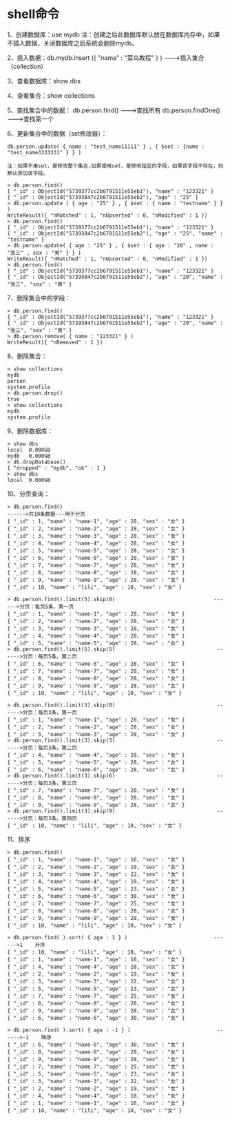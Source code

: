 # shell命令

1、创建数据库：use    mydb
注：创建之后此数据库默认放在数据库内存中，如果不插入数据，关闭数据库之后系统会删除mydb。

2、插入数据：db.mydb.insert ({ "name" : "菜鸟教程" } )    --->插入集合（collection）

3、查看数据库：show    dbs

4、查看集合：show    collections

5、查找集合中的数据：
    db.person.find()                    --->查找所有
    db.person.findOne()             --->查找第一个

6、更新集合中的数据（set修改器）：
     
    db.person.update( { name : "test_name11111" } , { $set : {name : "test_name3333331" } } )  

    注：如果不用set，是修改整个集合,如果使用set，是修改指定的字段，如果该字段不存在，则默认添加该字段。

    > db.person.find()
    { "_id" : ObjectId("5739377cc2b6791511e55eb1"), "name" : "123321" }
    { "_id" : ObjectId("57393847c2b6791511e55eb2"), "age" : "25" }
    > db.person.update ( { age : "25" } , { $set : { name : "testname" } } )
    WriteResult({ "nMatched" : 1, "nUpserted" : 0, "nModified" : 1 })
    > db.person.find()
    { "_id" : ObjectId("5739377cc2b6791511e55eb1"), "name" : "123321" }
    { "_id" : ObjectId("57393847c2b6791511e55eb2"), "age" : "25", "name" : "testname" }
    > db.person.update( { age : "25" } , { $set : { age : "20" , name : "张三" , sex : "男" } } )
    WriteResult({ "nMatched" : 1, "nUpserted" : 0, "nModified" : 1 })
    > db.person.find()
    { "_id" : ObjectId("5739377cc2b6791511e55eb1"), "name" : "123321" }
    { "_id" : ObjectId("57393847c2b6791511e55eb2"), "age" : "20", "name" : "张三", "sex" : "男" }


7、删除集合中的字段：
    
    > db.person.find()
    { "_id" : ObjectId("5739377cc2b6791511e55eb1"), "name" : "123321" }
    { "_id" : ObjectId("57393847c2b6791511e55eb2"), "age" : "20", "name" : "张三", "sex" : "男" }
    > db.person.remove( { name : "123321" } )
    WriteResult({ "nRemoved" : 1 })

8、删除集合：

    > show collections
    mydb
    person
    system.profile
    > db.person.drop()
    true
    > show collections
    mydb
    system.profile

9、删除数据库：

    > show dbs
    local  0.000GB
    mydb   0.000GB
    > db.dropDatabase()
    { "dropped" : "mydb", "ok" : 1 }
    > show dbs
    local  0.000GB
 
10、分页查询：

    > db.person.find()                                                          ------>共10条数据---用于分页
    { "_id" : 1, "name" : "name-1", "age" : 28, "sex" : "女" }
    { "_id" : 2, "name" : "name-2", "age" : 28, "sex" : "女" }
    { "_id" : 3, "name" : "name-3", "age" : 28, "sex" : "女" }
    { "_id" : 4, "name" : "name-4", "age" : 28, "sex" : "女" }
    { "_id" : 5, "name" : "name-5", "age" : 28, "sex" : "女" }
    { "_id" : 6, "name" : "name-6", "age" : 28, "sex" : "女" }
    { "_id" : 7, "name" : "name-7", "age" : 28, "sex" : "女" }
    { "_id" : 8, "name" : "name-8", "age" : 28, "sex" : "女" }
    { "_id" : 9, "name" : "name-9", "age" : 28, "sex" : "女" }
    { "_id" : 10, "name" : "lili", "age" : 10, "sex" : "女" }
    
    > db.person.find().limit(5).skip(0)                                ------>分页：每页5条，第一页
    { "_id" : 1, "name" : "name-1", "age" : 28, "sex" : "女" }
    { "_id" : 2, "name" : "name-2", "age" : 28, "sex" : "女" }
    { "_id" : 3, "name" : "name-3", "age" : 28, "sex" : "女" }
    { "_id" : 4, "name" : "name-4", "age" : 28, "sex" : "女" }
    { "_id" : 5, "name" : "name-5", "age" : 28, "sex" : "女" }
    > db.person.find().limit(5).skip(5)                                 ------>分页：每页5条，第二页
    { "_id" : 6, "name" : "name-6", "age" : 28, "sex" : "女" }
    { "_id" : 7, "name" : "name-7", "age" : 28, "sex" : "女" }
    { "_id" : 8, "name" : "name-8", "age" : 28, "sex" : "女" }
    { "_id" : 9, "name" : "name-9", "age" : 28, "sex" : "女" }
    { "_id" : 10, "name" : "lili", "age" : 10, "sex" : "女" }
    
    > db.person.find().limit(3).skip(0)                                 ------>分页：每页3条，第一页
    { "_id" : 1, "name" : "name-1", "age" : 28, "sex" : "女" }
    { "_id" : 2, "name" : "name-2", "age" : 28, "sex" : "女" }
    { "_id" : 3, "name" : "name-3", "age" : 28, "sex" : "女" }
    > db.person.find().limit(3).skip(3)                                 ------>分页：每页3条，第二页
    { "_id" : 4, "name" : "name-4", "age" : 28, "sex" : "女" }
    { "_id" : 5, "name" : "name-5", "age" : 28, "sex" : "女" }
    { "_id" : 6, "name" : "name-6", "age" : 28, "sex" : "女" }
    > db.person.find().limit(3).skip(6)                                 ------>分页：每页3条，第三页
    { "_id" : 7, "name" : "name-7", "age" : 28, "sex" : "女" }
    { "_id" : 8, "name" : "name-8", "age" : 28, "sex" : "女" }
    { "_id" : 9, "name" : "name-9", "age" : 28, "sex" : "女" }
    > db.person.find().limit(3).skip(9)                                 ------>分页：每页3条，第四页
    { "_id" : 10, "name" : "lili", "age" : 10, "sex" : "女" }
    
11、排序

    > db.person.find()
    { "_id" : 1, "name" : "name-1", "age" : 16, "sex" : "女" }
    { "_id" : 2, "name" : "name-2", "age" : 19, "sex" : "女" }
    { "_id" : 3, "name" : "name-3", "age" : 22, "sex" : "女" }
    { "_id" : 4, "name" : "name-4", "age" : 18, "sex" : "女" }
    { "_id" : 5, "name" : "name-5", "age" : 23, "sex" : "女" }
    { "_id" : 6, "name" : "name-6", "age" : 30, "sex" : "女" }
    { "_id" : 7, "name" : "name-7", "age" : 25, "sex" : "女" }
    { "_id" : 8, "name" : "name-8", "age" : 28, "sex" : "女" }
    { "_id" : 9, "name" : "name-9", "age" : 28, "sex" : "女" }
    { "_id" : 10, "name" : "lili", "age" : 10, "sex" : "女" }
    
    > db.person.find( ).sort( { age : 1 } )                            ------>1    升序
    { "_id" : 10, "name" : "lili", "age" : 10, "sex" : "女" }
    { "_id" : 1, "name" : "name-1", "age" : 16, "sex" : "女" }
    { "_id" : 4, "name" : "name-4", "age" : 18, "sex" : "女" }
    { "_id" : 2, "name" : "name-2", "age" : 19, "sex" : "女" }
    { "_id" : 3, "name" : "name-3", "age" : 22, "sex" : "女" }
    { "_id" : 5, "name" : "name-5", "age" : 23, "sex" : "女" }
    { "_id" : 7, "name" : "name-7", "age" : 25, "sex" : "女" }
    { "_id" : 8, "name" : "name-8", "age" : 28, "sex" : "女" }
    { "_id" : 9, "name" : "name-9", "age" : 28, "sex" : "女" }
    { "_id" : 6, "name" : "name-6", "age" : 30, "sex" : "女" }
    
    > db.person.find( ).sort( { age : -1 } )                            ------>-1    降序
    { "_id" : 6, "name" : "name-6", "age" : 30, "sex" : "女" }
    { "_id" : 8, "name" : "name-8", "age" : 28, "sex" : "女" }
    { "_id" : 9, "name" : "name-9", "age" : 28, "sex" : "女" }
    { "_id" : 7, "name" : "name-7", "age" : 25, "sex" : "女" }
    { "_id" : 5, "name" : "name-5", "age" : 23, "sex" : "女" }
    { "_id" : 3, "name" : "name-3", "age" : 22, "sex" : "女" }
    { "_id" : 2, "name" : "name-2", "age" : 19, "sex" : "女" }
    { "_id" : 4, "name" : "name-4", "age" : 18, "sex" : "女" }
    { "_id" : 1, "name" : "name-1", "age" : 16, "sex" : "女" }
    { "_id" : 10, "name" : "lili", "age" : 10, "sex" : "女" }
